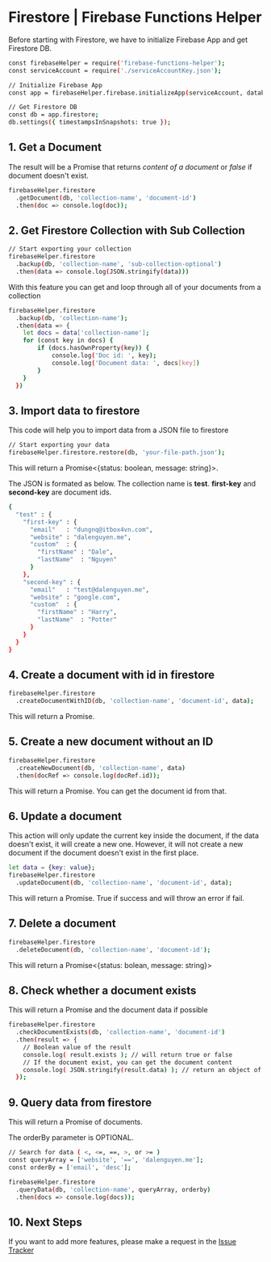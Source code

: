 # Firestore | Firebase Functions Helper

Before starting with Firestore, we have to initialize Firebase App and get Firestore DB.

```sh
const firebaseHelper = require('firebase-functions-helper');
const serviceAccount = require('./serviceAccountKey.json');

// Initialize Firebase App
const app = firebaseHelper.firebase.initializeApp(serviceAccount, databaseURL);

// Get Firestore DB
const db = app.firestore;
db.settings({ timestampsInSnapshots: true });
```

## 1. Get a Document

The result will be a Promise that returns _content of a document_ or _false_ if document doesn't exist.

```sh
firebaseHelper.firestore
  .getDocument(db, 'collection-name', 'document-id')
  .then(doc => console.log(doc));
```

## 2. Get Firestore Collection with Sub Collection

```sh
// Start exporting your collection
firebaseHelper.firestore
  .backup(db, 'collection-name', 'sub-collection-optional')
  .then(data => console.log(JSON.stringify(data)))
```

With this feature you can get and loop through all of your documents from a collection

```sh
firebaseHelper.firestore
  .backup(db, 'collection-name');
  .then(data => {    
    let docs = data['collection-name'];
    for (const key in docs) {
        if (docs.hasOwnProperty(key)) {            
            console.log('Doc id: ', key);
            console.log('Document data: ', docs[key])                    
        }
    }
  })
```

## 3. Import data to firestore 

This code will help you to import data from a JSON file to firestore

```sh
// Start exporting your data
firebaseHelper.firestore.restore(db, 'your-file-path.json');
```

This will return a Promise<{status: boolean, message: string}>.

The JSON is formated as below. The collection name is __test__. __first-key__ and __second-key__ are document ids. 

```sh
{
  "test" : {
    "first-key" : {
      "email"   : "dungnq@itbox4vn.com",
      "website" : "dalenguyen.me",
      "custom"  : {
        "firstName" : "Dale",
        "lastName"  : "Nguyen"
      }
    },
    "second-key" : {
      "email"   : "test@dalenguyen.me",
      "website" : "google.com",
      "custom"  : {
        "firstName" : "Harry",
        "lastName"  : "Potter"
      }
    }
  }
}
```

## 4. Create a document with id in firestore

```sh
firebaseHelper.firestore
  .createDocumentWithID(db, 'collection-name', 'document-id', data);
```

This will return a Promise<boolean>.

## 5. Create a new document without an ID

```sh
firebaseHelper.firestore
  .createNewDocument(db, 'collection-name', data)
  .then(docRef => console.log(docRef.id));
```

This will return a Promise<DocumentReference>. You can get the document id from that.

## 6. Update a document

This action will only update the current key inside the document, if the data doesn't exist, it will create a new one. However, it will not create a new document if the document doesn't exist in the first place.

```sh
let data = {key: value};
firebaseHelper.firestore
  .updateDocument(db, 'collection-name', 'document-id', data);
```

This will return a Promise. True if success and will throw an error if fail.

## 7. Delete a document

```sh
firebaseHelper.firestore
  .deleteDocument(db, 'collection-name', 'document-id');
```

This will return a Promise<{status: bolean, message: string}>

## 8. Check whether a document exists

This will return a Promise<boolean> and the document data if possible

```sh
firebaseHelper.firestore
  .checkDocumentExists(db, 'collection-name', 'document-id')
  .then(result => {
    // Boolean value of the result 
    console.log( result.exists ); // will return true or false
    // If the document exist, you can get the document content 
    console.log( JSON.stringify(result.data) ); // return an object of or document
  });
```

## 9. Query data from firestore

This will return a Promise<array> of documents. 

The orderBy parameter is OPTIONAL.

```sh
// Search for data ( <, <=, ==, >, or >= )
const queryArray = ['website', '==', 'dalenguyen.me'];
const orderBy = ['email', 'desc'];

firebaseHelper.firestore
  .queryData(db, 'collection-name', queryArray, orderby)
  .then(docs => console.log(docs));
```

## 10. Next Steps

If you want to add more features, please make a request in the [Issue Tracker](https://github.com/dalenguyen/firebase-functions-helper/issues)